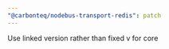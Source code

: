 ```yaml
---
"@carbonteq/nodebus-transport-redis": patch
---
```


Use linked version rather than fixed v for core
